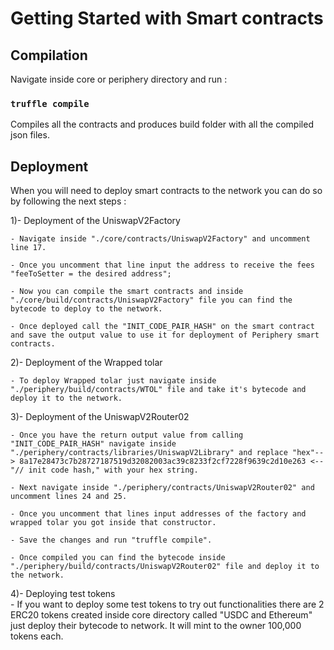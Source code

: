 # Getting Started with Smart contracts

## Compilation

Navigate inside core or periphery directory and run :

### `truffle compile`

Compiles all the contracts and produces build folder with all the compiled json files.


## Deployment

When you will need to deploy smart contracts to the network you can do so by following the next steps :

1)- Deployment of the UniswapV2Factory

    - Navigate inside "./core/contracts/UniswapV2Factory" and uncomment line 17.

    - Once you uncomment that line input the address to receive the fees "feeToSetter = the desired address";

    - Now you can compile the smart contracts and inside "./core/build/contracts/UniswapV2Factory" file you can find the bytecode to deploy to the network.

    - Once deployed call the "INIT_CODE_PAIR_HASH" on the smart contract and save the output value to use it for deployment of Periphery smart contracts.

2)- Deployment of the Wrapped tolar

    - To deploy Wrapped tolar just navigate inside "./periphery/build/contracts/WTOL" file and take it's bytecode and deploy it to the network.

3)- Deployment of the UniswapV2Router02 

    - Once you have the return output value from calling "INIT_CODE_PAIR_HASH" navigate inside "./periphery/contracts/libraries/UniswapV2Library" and replace "hex"--> 8a17e28473c7b28727187519d32082003ac39c8233f2cf7228f9639c2d10e263 <-- "// init code hash," with your hex string.

    - Next navigate inside "./periphery/contracts/UniswapV2Router02" and uncomment lines 24 and 25.

    - Once you uncomment that lines input addresses of the factory and wrapped tolar you got inside that constructor.

    - Save the changes and run "truffle compile".

    - Once compiled you can find the bytecode inside "./periphery/build/contracts/UniswapV2Router02" file and deploy it to the network.

4)- Deploying test tokens\
    - If you want to deploy some test tokens to try out functionalities there are 2 ERC20 tokens created inside core directory called "USDC and Ethereum" just deploy their bytecode to network. It will mint to the owner 100,000 tokens each.
